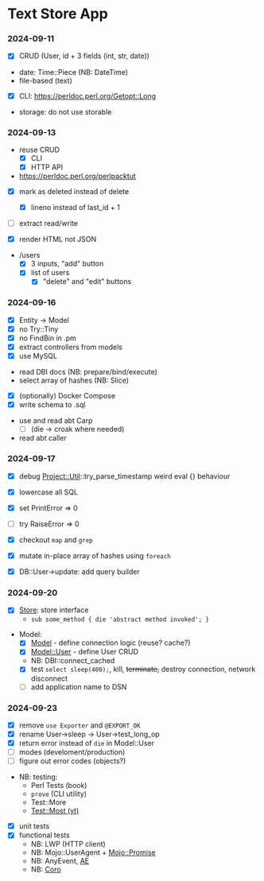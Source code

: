 # Text Store App

### 2024-09-11

- [x] CRUD (User, id + 3 fields (int, str, date))
- date: Time::Piece (NB: DateTime)
- file-based (text)
- [x] CLI: https://perldoc.perl.org/Getopt::Long
- storage: do not use storable

### 2024-09-13

- reuse CRUD
  - [x] CLI
  - [x] HTTP API
- https://perldoc.perl.org/perlpacktut
- [x] mark as deleted instead of delete
  - [x] lineno instead of last_id + 1
- [ ] extract read/write

- [x] render HTML not JSON
- /users
  - [x] 3 inputs, "add" button
  - [x] list of users
    - [x] "delete" and "edit" buttons

### 2024-09-16

- [x] Entity -> Model
- [x] no Try::Tiny
- [x] no FindBin in .pm
- [x] extract controllers from models
- [x] use MySQL
- read DBI docs (NB: prepare/bind/execute)
- select array of hashes (NB: Slice)
- [x] (optionally) Docker Compose
- [x] write schema to .sql
- use and read abt Carp
  - [ ] (die -> croak where needed)
- read abt caller

### 2024-09-17

- [x] debug [Project::Util](./lib/Project/Util.pm)::try_parse_timestamp weird eval {} behaviour

- [x] lowercase all SQL
- [x] set PrintError => 0
- [ ] try RaiseError => 0
- [x] checkout `map` and `grep`
- [x] mutate in-place array of hashes using `foreach`
- [x] DB::User->update: add query builder

### 2024-09-20

- [x] [Store](./lib/Store.pm): store interface
  - `sub some_method { die 'abstract method invoked'; }`
- Model:
  - [x] [Model](./lib/Model.pm) - define connection logic (reuse? cache?)
  - [x] [Model::User](./lib/Model/User.pm) - define User CRUD
  - NB: DBI::connect_cached
  - [x] test `select sleep(400);`, kill, ~~terminate,~~ destroy connection, network disconnect
  - [ ] add application name to DSN

### 2024-09-23

- [x] remove `use Exporter` and `@EXPORT_OK`
- [x] rename User->sleep -> User->test_long_op
- [x] return error instead of `die` in Model::User
- [ ] modes (develoment/production)
- [ ] figure out error codes (objects?)
- NB: testing:
  - Perl Tests (book)
  - `prove` (CLI utility)
  - Test::More
  - [Test::Most (yt)](https://www.youtube.com/watch?v=Gwg4cn3IxNI&list=PLvHhdy-GnNXCjZHNkOk4_tkH4b1PW7z8x)
- [x] unit tests
- [x] functional tests
  - NB: LWP (HTTP client)
  - NB: Mojo::UserAgent + [Mojo::Promise](https://docs.mojolicious.org/Mojo/Promise)
  - NB: AnyEvent, [AE](https://metacpan.org/pod/AE)
  - NB: [Coro](https://metacpan.org/pod/Coro)
